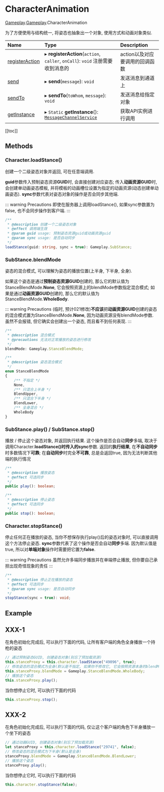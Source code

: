 # CharacterAnimation <Badge type="tip" text="Class" />

[Gameplay](../Gameplay/Gameplay.md).[Gameplay](../modules/Gameplay.Gameplay.md).CharacterAnimation

为了方便使用与结构统一, 将姿态也抽象出一个对象, 使用方式和动画对象类似.


| Name | Type | Description |
| :------ | :------ | :------ |
| [registerAction](Service.Service.MessageChannelService.md#registeraction) | ▸ **registerAction**(`action`, `caller`, `onCall`): `void` 注册需要收到消息的 | action以及对应要调用的回调函数 |
| [send](Service.Service.MessageChannelService.md#send) | ▸ **send**(`message`): `void`| 发送消息到通道上 |
| [sendTo](Service.Service.MessageChannelService.md#sendto) | ▸ **sendTo**(`toWhom`, `message`): `void`| 发送消息给指定对象|
| [getInstance](Service.Service.MessageChannelService.md#getinstance) | ▸ `Static` **getInstance**(): [`MessageChannelService`](Service.Service.MessageChannelService.md) | 获取API实例进行调用 |


[[toc]]



## Methods

### Character.loadStance() 

创建一个二级姿态对象并返回, 可在任意端调用.

**guid**参数传入预制姿态资源**GUID**时, 会直接创建对应姿态; 传入**动画资源GUID**时, 会创建单动画姿态模板, 并将模板的动画槽位设置为指定的动画资源(动态创建单动画姿态).
**sync**参数代表对姿态对象的操作是否会同步其他端.

::: warning Precautions
即使在服务器上调用loadStance(), 如果sync参数置为false, 也不会同步操作到客户端.
:::

```ts
/**
 * @description 创建一个二级姿态对象
 * @effect 调用端生效
 * @param guid usage: 预制姿态资源guid或动画资源guid
 * @param sync usage: 是否自动同步
 */
loadStance(guid: string, sync = true): Gameplay.SubStance;
```

### SubStance.blendMode

姿态的混合模式, 可以理解为姿态的播放位置(上半身, 下半身, 全身).

如果这个姿态是通过**预制姿态资源GUID**创建的, 那么它的默认值为StanceBlendMode.**None**, 它会按照资源上的blendMode参数指定混合模式; 
如果是通过**动画资源GUID**创建的, 那么它的默认值为StanceBlendMode.**WholeBody**. 


::: warning Precautions
(临时, 预计021修改)**不应该**把**动画资源GUID**创建的姿态的混合模式置为StanceBlendMode.**None**, 因为动画资源没有blendMode参数. 虽然不会报错, 但它确实会创建出一个姿态, 而且看不到任何表现.
:::

```ts
/**
 * @description 混合模式
 * @precautions 无法对正常播放的姿态进行修改
 */
blendMode: Gameplay.StanceBlendMode;
```

```ts
/**
 * @description 姿态混合模式
 */
enum StanceBlendMode
{
    /** 不指定 */
    None,
    /** 只混合上半身 */
    BlendUpper,
    /** 只混合下半身 */
    BlendLower,
    /** 全身混合 */
    WholeBody
}
```

### SubStance.play() / SubStance.stop()

播放 / 停止这个姿态对象, 并返回执行结果.
这个操作是否会自动**同步**多端, 取决于调用Character.**loadStance()**时传入的**sync**参数.
返回的**执行结果**, 在**不自动同步**时多数情况下**可靠**; 在**自动同步**时完全**不可靠**, 总是会返回true, 因为无法判断其他端的执行情况


```ts
/**
 * @description 播放姿态
 * @effect 可选同步
 */
public play(): boolean;
```

```ts
/**
 * @description 停止姿态
 * @effect 可选同步
 */
public stop(): boolean;
```

### Character.stopStance() 

停止任何正在播放的姿态, 当你不想保存执行play()后的姿态对象时, 可以直接调用这个方法停止姿态.
**sync**参数代表了这个操作是否会自动**同步**多端. 因为默认值是true, 所以对**单端对象**操作时需要把它置为**false**.

::: warning Precautions
虽然允许多端同步播放并在单端停止播放, 但你要自己承担出现奇怪现象的责任
:::

```ts
/**
 * @description 停止正在播放的姿态
 * @effect 可选同步
 * @param sync usage: 是否自动同步
 */
stopStance(sync = true): void;
```

## Example

## XXX-1

在角色初始化完成后, 可以执行下面的代码, 让所有客户端的角色全身播放一个持枪的姿态

```ts
// 通过预制姿态GUID, 创建姿态对象(别忘了预加载资源)
this.stanceProxy = this.character.loadStance("49096", true);
// 修改姿态的混合模式为全身(默认是不指定, 如果你不修改它, 它会按照资源本身的blendMode参数进行播放, 即只在上半身播放)
this.stanceProxy.blendMode = Gameplay.StanceBlendMode.WholeBody;
// 播放这个姿态
this.stanceProxy.play();
```

当你想停止它时, 可以执行下面的代码

```ts
this.stanceProxy.stop();
```

## XXX-2

在角色初始化完成后, 可以执行下面的代码, 仅让这个客户端的角色下半身播放一个坐下的姿态

```ts
// 通过动画GUID, 创建姿态对象(别忘了预加载资源)
let stanceProxy = this.character.loadStance("29741", false);
// 修改姿态的混合模式为下半身(默认是全身)
stanceProxy.blendMode = Gameplay.StanceBlendMode.BlendLower;
// 播放这个姿态
stanceProxy.play();
```

当你想停止它时, 可以执行下面的代码

```ts
this.character.stopStance(false);
```
